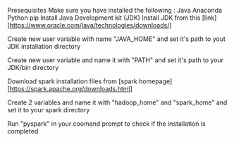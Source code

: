 Presequisites Make sure you have installed the following :
Java
Anaconda
Python
pip
Install Java Development kit (JDK) Install JDK from this [link][https://www.oracle.com/java/technologies/downloads/]

Create new user variable with name "JAVA_HOME" and set it's path to yout JDK installation directory

Create new user variable and name it with "PATH" and set it's path to your JDK/bin directory

Download spark installation files from [spark homepage][https://spark.apache.org/downloads.html]

Create 2 variables and name it with "hadoop_home" and "spark_home" and set it to your spark directory

Run "pyspark" in your coomand prompt to check if the installation is completed
